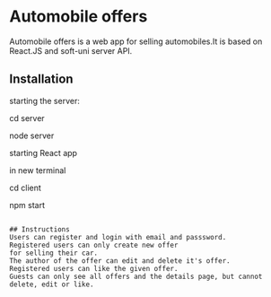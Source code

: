 # Automobile offers

Automobile offers is a web app for selling automobiles.It is based on React.JS and soft-uni server API.

## Installation


starting the server:

cd server

node server


starting React app

in new terminal

cd client

npm start

```

## Instructions
Users can register and login with email and passsword.
Registered users can only create new offer 
for selling their car.
The author of the offer can edit and delete it's offer.
Registered users can like the given offer.
Guests can only see all offers and the details page, but cannot delete, edit or like.
